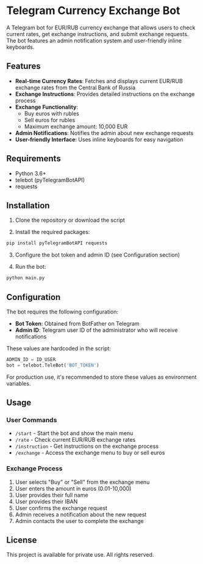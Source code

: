 # Telegram Currency Exchange Bot

A Telegram bot for EUR/RUB currency exchange that allows users to check current rates, get exchange instructions, and submit exchange requests. The bot features an admin notification system and user-friendly inline keyboards.

## Features

- **Real-time Currency Rates**: Fetches and displays current EUR/RUB exchange rates from the Central Bank of Russia
- **Exchange Instructions**: Provides detailed instructions on the exchange process
- **Exchange Functionality**: 
  - Buy euros with rubles
  - Sell euros for rubles
  - Maximum exchange amount: 10,000 EUR
- **Admin Notifications**: Notifies the admin about new exchange requests
- **User-friendly Interface**: Uses inline keyboards for easy navigation

## Requirements

- Python 3.6+
- telebot (pyTelegramBotAPI)
- requests

## Installation

1. Clone the repository or download the script

2. Install the required packages:
```bash
pip install pyTelegramBotAPI requests
```

3. Configure the bot token and admin ID (see Configuration section)

4. Run the bot:
```bash
python main.py
```

## Configuration

The bot requires the following configuration:

- **Bot Token**: Obtained from BotFather on Telegram
- **Admin ID**: Telegram user ID of the administrator who will receive notifications

These values are hardcoded in the script:
```python
ADMIN_ID = ID_USER
bot = telebot.TeleBot('BOT_TOKEN')
```

For production use, it's recommended to store these values as environment variables.

## Usage

### User Commands

- `/start` - Start the bot and show the main menu
- `/rate` - Check current EUR/RUB exchange rates
- `/instruction` - Get instructions on the exchange process
- `/exchange` - Access the exchange menu to buy or sell euros

### Exchange Process

1. User selects "Buy" or "Sell" from the exchange menu
2. User enters the amount in euros (0.01-10,000)
3. User provides their full name
4. User provides their IBAN
5. User confirms the exchange request
6. Admin receives a notification about the new request
7. Admin contacts the user to complete the exchange

## License

This project is available for private use. All rights reserved. 
